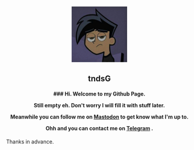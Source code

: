 <p align="center"><a href="https://tndsG.github.io"><img src="assets/user-logo/logo1.jpg" width="150"></a></p>
<h2 align="center"><b>tndsG</b></h2>

<h4 align="center">
### <b>Hi. Welcome to my Github Page.</b>

 Still empty eh. Don't worry I will fill it with stuff later.

Meanwhile you can follow me on <a rel="me" href="https://mastodon.social/@tharushtnds">Mastodon</a> to get know what I'm up to.

Ohh and you can contact me on <a rel="me" href="https://t.me/cyteax">Telegram</a> .
</h4>

Thanks in advance.
